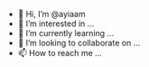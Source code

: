 - 👋 Hi, I’m @ayiaam
- 👀 I’m interested in ...
- 🌱 I’m currently learning ...
- 💞️ I’m looking to collaborate on ...
- 📫 How to reach me ...

<!---
ayiaam/ayiaam is a ✨ special ✨ repository because its `README.md` (this file) appears on your GitHub profile.
You can click the Preview link to take a look at your changes.
--->
